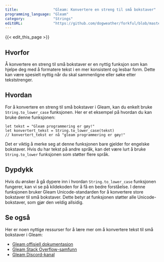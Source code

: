 ```yaml
---
title:                "Gleam: Konvertere en streng til små bokstaver"
programming_language: "Gleam"
category:             "Strings"
editURL:              "https://github.com/dogweather/forkful/blob/master/content/no/gleam/converting-a-string-to-lower-case.md"
---
```


{{< edit_this_page >}}

## Hvorfor

Å konvertere en streng til små bokstaver er en nyttig funksjon som kan hjelpe deg med å formatere tekst i en mer konsistent og lesbar form. Dette kan være spesielt nyttig når du skal sammenligne eller søke etter tekststrenger.

## Hvordan

For å konvertere en streng til små bokstaver i Gleam, kan du enkelt bruke `String.to_lower_case` funksjonen. Her er et eksempel på hvordan du kan bruke denne funksjonen:

```Gleam
let tekst = "Gleam programmering er gøy!"
let konvertert_tekst = String.to_lower_case(tekst)
// konvertert_tekst er nå "gleam programmering er gøy!"
```

Det er viktig å merke seg at denne funksjonen bare gjelder for engelske bokstaver. Hvis du har tekst på andre språk, kan det være lurt å bruke `String.to_lower` funksjonen som støtter flere språk.

## Dypdykk

Hvis du ønsker å gå dypere inn i hvordan `String.to_lower_case` funksjonen fungerer, kan vi se på kildekoden for å få en bedre forståelse. I denne funksjonen bruker Gleam Unicode-standarden for å konvertere store bokstaver til små bokstaver. Dette betyr at funksjonen støtter alle Unicode-bokstaver, som gjør den veldig allsidig.

## Se også

Her er noen nyttige ressurser for å lære mer om å konvertere tekst til små bokstaver i Gleam:

- [Gleam offisiell dokumentasjon](https://gleam.run/)
- [Gleam Stack Overflow-samfunn](https://stackoverflow.com/questions/tagged/gleam)
- [Gleam Discord-kanal](https://discord.gg/BYXUgj9)